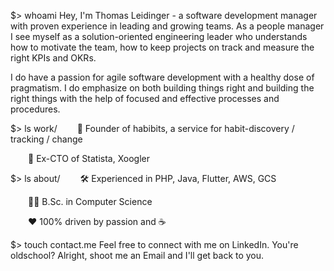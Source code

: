 $> whoami
Hey, I'm Thomas Leidinger - a software development manager with proven experience in leading and growing teams. As a people manager I see myself as a solution-oriented engineering leader who understands how to motivate the team, how to keep projects on track and measure the right KPIs and OKRs.

I do have a passion for agile software development with a healthy dose of pragmatism. I do emphasize on both building things right and building the right things with the help of focused and effective processes and procedures.

$> ls work/
  🚀  Founder of habibits, a service for habit-discovery / tracking / change

  📝  Ex-CTO of Statista, Xoogler

$> ls about/
  🛠  Experienced in PHP, Java, Flutter, AWS, GCS

  👨‍💻  B.Sc. in Computer Science

  ❤️  100% driven by passion and ☕

$> touch contact.me
Feel free to connect with me on LinkedIn. You're oldschool? Alright, shoot me an Email and I'll get back to you.
